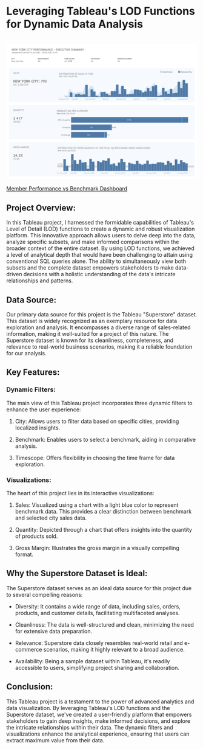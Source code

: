 # Leveraging Tableau's LOD Functions for Dynamic Data Analysis
<br>
<img src="/images/blue_kpis.png?raw=true"/>

[Member Performance vs Benchmark Dashboard](https://public.tableau.com/views/SelectedAccountPerformancevsBenchmark/ExecutiveSummary?%3Alanguage=en-US&%3Adisplay_count=n&%3Aorigin=viz_share_link)

## Project Overview:

In this Tableau project, I harnessed the formidable capabilities of Tableau's Level of Detail (LOD) functions to create a dynamic and robust visualization platform. This innovative approach allows users to delve deep into the data, analyze specific subsets, and make informed comparisons within the broader context of the entire dataset. By using LOD functions, we achieved a level of analytical depth that would have been challenging to attain using conventional SQL queries alone. The ability to simultaneously view both subsets and the complete dataset empowers stakeholders to make data-driven decisions with a holistic understanding of the data's intricate relationships and patterns.

## Data Source:

Our primary data source for this project is the Tableau "Superstore" dataset. This dataset is widely recognized as an exemplary resource for data exploration and analysis. It encompasses a diverse range of sales-related information, making it well-suited for a project of this nature. The Superstore dataset is known for its cleanliness, completeness, and relevance to real-world business scenarios, making it a reliable foundation for our analysis.

## Key Features:

### Dynamic Filters:
The main view of this Tableau project incorporates three dynamic filters to enhance the user experience:

1. City: Allows users to filter data based on specific cities, providing localized insights.

2. Benchmark: Enables users to select a benchmark, aiding in comparative analysis.

3. Timescope: Offers flexibility in choosing the time frame for data exploration.

### Visualizations:
The heart of this project lies in its interactive visualizations:

1. Sales: Visualized using a chart with a light blue color to represent benchmark data. This provides a clear distinction between benchmark and selected city sales data.

2. Quantity: Depicted through a chart that offers insights into the quantity of products sold.

3. Gross Margin: Illustrates the gross margin in a visually compelling format.

## Why the Superstore Dataset is Ideal:

The Superstore dataset serves as an ideal data source for this project due to several compelling reasons:

- Diversity: It contains a wide range of data, including sales, orders, products, and customer details, facilitating multifaceted analyses.

- Cleanliness: The data is well-structured and clean, minimizing the need for extensive data preparation.

- Relevance: Superstore data closely resembles real-world retail and e-commerce scenarios, making it highly relevant to a broad audience.

- Availability: Being a sample dataset within Tableau, it's readily accessible to users, simplifying project sharing and collaboration.

## Conclusion:

This Tableau project is a testament to the power of advanced analytics and data visualization. By leveraging Tableau's LOD functions and the Superstore dataset, we've created a user-friendly platform that empowers stakeholders to gain deep insights, make informed decisions, and explore the intricate relationships within their data. The dynamic filters and visualizations enhance the analytical experience, ensuring that users can extract maximum value from their data.

